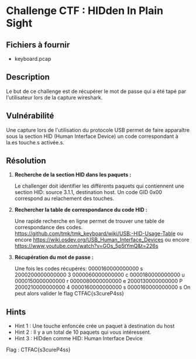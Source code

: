 # Challenge CTF : HIDden In Plain Sight

## Fichiers à fournir
- keyboard.pcap

## Description

Le but de ce challenge est de récupérer le mot de passe qui a été tapé par l'utilisateur lors de la capture wireshark.

## Vulnérabilité

Une capture lors de l'utilisation du protocole USB permet de faire apparaître sous la section HID (Human Interface Device) un code correspondant à la.es touche.s activée.s. 

## Résolution

1.  **Recherche de la section HID dans les paquets :**
    
    Le challenger doit identifier les différents paquets qui contiennent une section HID:
    source 3.1.1, destination host. 
    Un code GID 0x00 correspond au relachement des touches.
    

2.  **Rechercher la table de correspondance du code HID :**

    Une rapide recherche en ligne permet de trouver une table de correspondance des codes.
    https://github.com/tmk/tmk_keyboard/wiki/USB:-HID-Usage-Table
    ou encore
    https://wiki.osdev.org/USB_Human_Interface_Devices
    ou encore
    https://www.youtube.com/watch?v=GOs_5p5tYmQ&t=226s


3.  **Récupération du mot de passe :**

    Une fois les codes récupérés:
    0000160000000000 s
    2000200000000000 3
    0000060000000000 c
    0000180000000000 u
    0000150000000000 r
    0000080000000000 e
    2000130000000000 P
    2000210000000000 4
    0000160000000000 s
    0000160000000000 s
    On peut alors valider le flag CTFAC{s3cureP4ss}


## Hints

*   Hint 1 : Une touche enfoncée crée un paquet à destination du host
*   Hint 2 : Il y a un total de 10 paquets qui vous intéressent.
*   Hint 3 : HIDden comme HID: Human Interface Device

Flag : CTFAC{s3cureP4ss}
